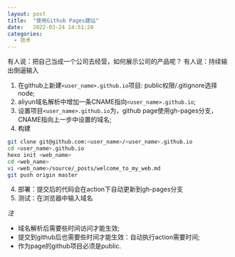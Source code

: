 ```yaml
---
layout: post
title:  "使用Github Pages建站"
date:   2022-03-24 14:51:20
categories:
  - 技术
---
```


有人说：把自己当成一个公司去经营，如何展示公司的产品呢？
有人说：持续输出倒逼输入
<!-- More -->

1. 在github上新建`<user_name>.github.io`项目: public权限/.gitignore选择node;
2. aliyun域名解析中增加一条CNAME指向`<user_name>.github.io`;
3. 设置项目`<user_name>.github.io`为，github page使用gh-pages分支，CNAME指向上一步中设置的域名;
3. 构建
```bash
git clone git@github.com:<user_name>/<user_name>.github.io
cd <user_name>.github.io
hexo init <web_name>
cd <web_name>
vi <web_name>/source/_posts/welcome_to_my_web.md
git push origin master
```
4. 部署：提交后的代码会在action下自动更新到gh-pages分支
5. 测试：在浏览器中输入域名

*注*
* 域名解析后需要些时间访问才能生效;
* 提交到github后也需要些时间才能生效：自动执行action需要时间;
* 作为page的github项目必须是public.
